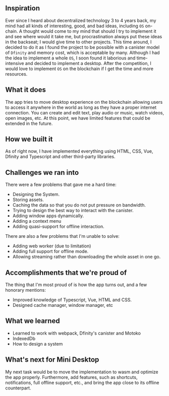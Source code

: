 ## Inspiration

Ever since I heard about decentralized technology 3 to 4 years back, my mind had all kinds of interesting, good, and bad ideas, including `OS` on-chain. A thought would come to my mind that should I try to implement it and see where would it take me, but procrastination always put these ideas in the backseat; I would give time to other projects. This time around, I decided to do it as I found the project to be possible with a canister model of `Dfinity` and memory cost, which is acceptable by many. Although I had the idea to implement a whole `OS`, I soon found it laborious and time-intensive and decided to implement a desktop. After the competition, I would love to implement `OS` on the blockchain if I get the time and more resources.

## What it does

The app tries to move desktop experience on the blockchain allowing users to access it anywhere in the world as long as they have a proper internet connection. You can create and edit text, play audio or music, watch videos, open images, etc. At this point, we have limited features that could be extended in the future.

## How we built it

As of right now, I have implemented everything using HTML, CSS, Vue, Dfinity and Typescript and other third-party libraries.

## Challenges we ran into

There were a few problems that gave me a hard time:

- Designing the System.
- Storing assets.
- Caching the data so that you do not put pressure on bandwidth.
- Trying to design the best way to interact with the canister.
- Adding window apps dynamically.
- Adding a context menu
- Adding quasi-support for offline interaction.

There are also a few problems that I'm unable to solve:

- Adding web worker (due to limitation)
- Adding full support for offline mode.
- Allowing streaming rather than downloading the whole asset in one go.

## Accomplishments that we're proud of

The thing that I'm most proud of is how the app turns out, and a few honorary mentions:

- Improved knowledge of Typescript, Vue, HTML and CSS.
- Designed cache manager, window manager, etc

## What we learned

- Learned to work with webpack, Dfinity's canister and Motoko
- IndexedDb
- How to design a system

## What's next for Mini Desktop

My next task would be to move the implementation to wasm and optimize the app properly. Furthermore, add features, such as shortcuts, notifications, full offline support, etc., and bring the app close to its offline counterpart.
